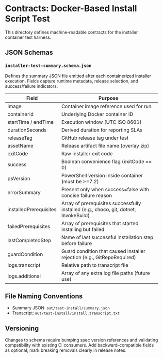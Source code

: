 # Contracts: Docker-Based Install Script Test

This directory defines machine-readable contracts for the installer container test harness.

## JSON Schemas

### `installer-test-summary.schema.json`
Defines the summary JSON file emitted after each containerized installer execution. Fields capture runtime metadata, release selection, and success/failure indicators.

| Field | Purpose |
|-------|---------|
| image | Container image reference used for run |
| containerId | Underlying Docker container ID |
| startTime / endTime | Execution window (UTC ISO 8601) |
| durationSeconds | Derived duration for reporting SLAs |
| releaseTag | GitHub release tag under test |
| assetName | Release artifact file name (overlay zip) |
| exitCode | Raw installer exit code |
| success | Boolean convenience flag (exitCode == 0) |
| psVersion | PowerShell version inside container (must be >=7.2) |
| errorSummary | Present only when success=false with concise failure reason |
| installedPrerequisites | Array of prerequisites successfully installed (e.g., choco, git, dotnet, InvokeBuild) |
| failedPrerequisites | Array of prerequisites that started installing but failed |
| lastCompletedStep | Name of last successful installation step before failure |
| guardCondition | Guard condition that caused installer rejection (e.g., GitRepoRequired) |
| logs.transcript | Relative path to transcript file |
| logs.additional | Array of any extra log file paths (future use) |

## File Naming Conventions
- Summary JSON: `out/test-install/summary.json`
- Transcript: `out/test-install/install.transcript.txt`

## Versioning
Changes to schema require bumping spec version references and validating compatibility with existing CI consumers. Add backward-compatible fields as optional; mark breaking removals clearly in release notes.
